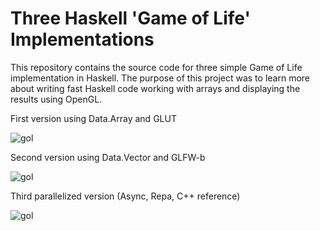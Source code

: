 
# Three Haskell 'Game of Life' Implementations

This repository contains the source code for three simple Game of Life implementation in Haskell. The purpose of this project was to learn more about writing fast Haskell code working with arrays and displaying the results using OpenGL.

First version using Data.Array and GLUT

![gol](https://raw.github.com/blitzcode/haskell-gol/master/array-glut/screenshot.png)

Second version using Data.Vector and GLFW-b

![gol](https://raw.github.com/blitzcode/haskell-gol/master/vector-glfwb/screenshot.png)

Third parallelized version (Async, Repa, C++ reference)

![gol](https://raw.github.com/blitzcode/haskell-gol/master/parallel-glfwb/screenshot.png)

